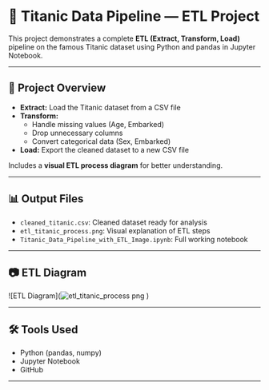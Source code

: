 # 🧪 Titanic Data Pipeline — ETL Project

This project demonstrates a complete **ETL (Extract, Transform, Load)** pipeline on the famous Titanic dataset using Python and pandas in Jupyter Notebook.

---

## 📌 Project Overview

- **Extract:** Load the Titanic dataset from a CSV file
- **Transform:** 
  - Handle missing values (Age, Embarked)
  - Drop unnecessary columns
  - Convert categorical data (Sex, Embarked)
- **Load:** Export the cleaned dataset to a new CSV file

Includes a **visual ETL process diagram** for better understanding.

---

## 📊 Output Files

- `cleaned_titanic.csv`: Cleaned dataset ready for analysis
- `etl_titanic_process.png`: Visual explanation of ETL steps
- `Titanic_Data_Pipeline_with_ETL_Image.ipynb`: Full working notebook

---

## 📷 ETL Diagram

![ETL Diagram](![etl_titanic_process png](https://github.com/user-attachments/assets/0bc9f3bb-db96-4ad7-bae2-0f6c2680c876)
)

---

## 🛠️ Tools Used

- Python (pandas, numpy)
- Jupyter Notebook
- GitHub

---



